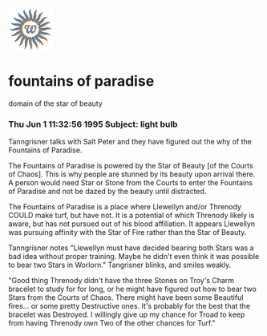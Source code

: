 ![wsun](assets/wsun.gif)

# fountains of paradise

domain of the star of beauty

### Thu Jun 1 11:32:56 1995 Subject: light bulb

 Tanngrisner talks with Salt Peter and they have figured out the why of the Fountains of Paradise. 

 The Fountains of Paradise is powered by the Star of Beauty [of the Courts of Chaos]. This is why people are stunned by its beauty upon arrival there. A person would need Star or Stone from the Courts to enter the Fountains of Paradise and not be dazed by the beauty until distracted. 

 The Fountains of Paradise is a place where Llewellyn and/or Threnody COULD make turf, but have not. It is a potential of which Threnody likely is aware, but has not pursued out of his blood affiliation. It appears Llewellyn was pursuing affinity with the Star of Fire rather than the Star of Beauty. 

 Tanngrisner notes "Llewellyn must have decided bearing both Stars was a bad idea without proper training. Maybe he didn't even think it was possible to bear two Stars in Worlorn." Tangrisner blinks, and smiles weakly. 

 "Good thing Threnody didn't have the three Stones on Troy's Charm bracelet to study for for long, or he might have figured out how to bear two Stars from the Courts of Chaos. There might have been some Beautiful fires... or some pretty Destructive ones. It's probably for the best that the bracelet was Destroyed. I willingly give up my chance for Troad to keep from having Threnody own Two of the other chances for Turf." 

 